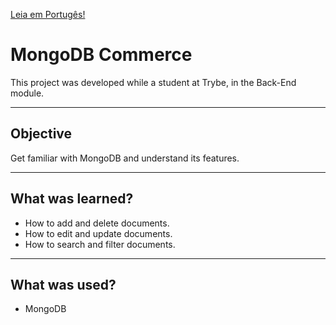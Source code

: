 [Leia em Portugês!](./README.md)

# MongoDB Commerce
This project was developed while a student at Trybe, in the Back-End module.

---
## Objective
Get familiar with MongoDB and understand its features.

---
## What was learned?
- How to add and delete documents.
- How to edit and update documents.
- How to search and filter documents.

---
## What was used?
- MongoDB
